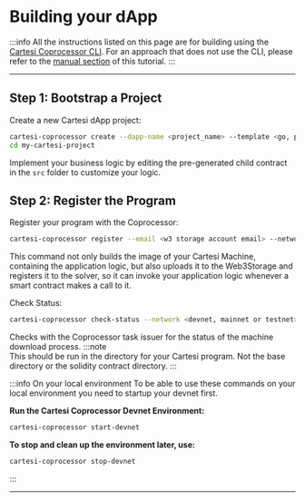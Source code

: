 # Building your dApp

:::info
All the instructions listed on this page are for building using the [Cartesi Coprocessor CLI](https://github.com/Mugen-Builders/co-processor-cli). For an approach that does not use the CLI, please refer to the [manual section](./manually/building.md#building-your-dapp) of this tutorial.
:::

---

## Step 1: Bootstrap a Project

Create a new Cartesi dApp project:

```bash
cartesi-coprocessor create --dapp-name <project_name> --template <go, python, javascript, rust>
cd my-cartesi-project
```

Implement your business logic by editing the pre-generated child contract in the `src` folder to customize your logic.

## Step 2: Register the Program

Register your program with the Coprocessor:

```bash
cartesi-coprocessor register --email <w3 storage account email> --network <devnet, mainnet or testnet>
```

This command not only builds the image of your Cartesi Machine, containing the application logic, but also uploads it to the Web3Storage and registers it to the solver, so it can invoke your application logic whenever a smart contract makes a call to it.

Check Status:

```bash
cartesi-coprocessor check-status --network <devnet, mainnet or testnet>
```

Checks with the Coprocessor task issuer for the status of the machine download process.
:::note  
This should be run in the directory for your Cartesi program.
Not the base directory or the solidity contract directory.
:::

:::info On your local environment
To be able to use these commands on your local environment you need to startup your devnet first.

**Run the Cartesi Coprocessor Devnet Environment:**

```bash
cartesi-coprocessor start-devnet
```

**To stop and clean up the environment later, use:**

```bash
cartesi-coprocessor stop-devnet
```

:::

---
